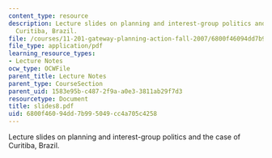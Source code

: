 ```yaml
---
content_type: resource
description: Lecture slides on planning and interest-group politics and the case of
  Curitiba, Brazil.
file: /courses/11-201-gateway-planning-action-fall-2007/6800f46094dd7b995049cc4a705c4258_slides8.pdf
file_type: application/pdf
learning_resource_types:
- Lecture Notes
ocw_type: OCWFile
parent_title: Lecture Notes
parent_type: CourseSection
parent_uid: 1583e95b-c487-2f9a-a0e3-3811ab29f7d3
resourcetype: Document
title: slides8.pdf
uid: 6800f460-94dd-7b99-5049-cc4a705c4258
---
```

Lecture slides on planning and interest-group politics and the case of Curitiba, Brazil.

